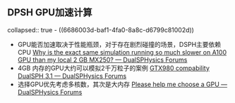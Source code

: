 ## DPSH GPU加速计算
collapsed:: true
	- ((6686003d-baf1-4fa0-8a8c-d6799c81002d))
- GPU能否加速取决于性能瓶颈，对于存在剧烈碰撞的场景，DSPH主要依赖CPU [Why is the exact same simulation running so much slower on A100 GPU than my local 2 GB MX250? — DualSPHysics Forums](https://forums.dual.sphysics.org/discussion/2212/why-is-the-exact-same-simulation-running-so-much-slower-on-a100-gpu-than-my-local-2-gb-mx250)
- 4GB 内存的GPU大约可以模拟2千万粒子的案例 [GTX980 compability DualSPH 3.1 — DualSPHysics Forums](https://forums.dual.sphysics.org/discussion/comment/738#Comment_738)
- 选择GPU优先考虑多核数，其次是大内存 [Please help me choose a GPU — DualSPHysics Forums](https://forums.dual.sphysics.org/discussion/comment/1185#Comment_1185)